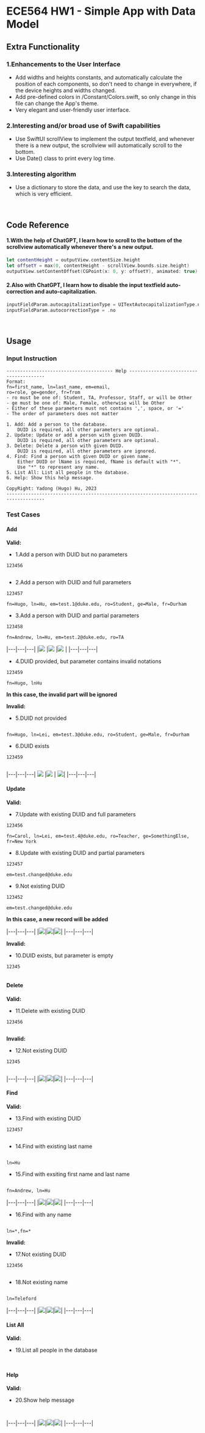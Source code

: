 #  ECE564 HW1 - Simple App with Data Model

## Extra Functionality

### 1.Enhancements to the User Interface
- Add widths and heights constants, and automatically calculate the position of each components, so don't need to change in everywhere, if the device heights and widths changed.
- Add pre-defined colors in /Constant/Colors.swift, so only change in this file can change the App's theme.
- Very elegant and user-friendly user interface.

### 2.Interesting and/or broad use of Swift capabilities
- Use SwiftUI scrollView to implement the output textfield, and whenever there is a new output, the scrollview will automatically scroll to the bottom.
- Use Date() class to print every log time.

### 3.Interesting algorithm
- Use a dictionary to store the data, and use the key to search the data, which is very efficient.

<br />

## Code Reference

#### 1.With the help of ChatGPT, I learn how to scroll to the bottom of the scrollview automatically whenever there's a new output.
```swift
let contentHeight = outputView.contentSize.height
let offsetY = max(0, contentHeight - scrollView.bounds.size.height)
outputView.setContentOffset(CGPoint(x: 0, y: offsetY), animated: true)
```

#### 2.Also with ChatGPT, I learn how to disable the input textfield auto-correction and auto-capitalization.
```swift
inputFieldParam.autocapitalizationType = UITextAutocapitalizationType.none
inputFieldParam.autocorrectionType = .no
```

<br />

## Usage

### Input Instruction

```text
--------------------------------------- Help ---------------------------------------
Format:
fn=first_name, ln=last_name, em=email,
ro=role, ge=gender, fr=from
- ro must be one of: Student, TA, Professor, Staff, or will be Other
- ge must be one of: Male, Female, otherwise will be Other
- Either of these parameters must not contains ',', space, or '='
- The order of parameters does not matter

1. Add: Add a person to the database.
    DUID is required, all other parameters are optional.
2. Update: Update or add a person with given DUID.
    DUID is required, all other parameters are optional.
3. Delete: Delete a person with given DUID.
    DUID is required, all other parameters are ignored.
4. Find: Find a person with given DUID or given name.
    Either DUID or lName is required, fName is default with "*".
    Use "*" to represent any name.
5. List All: List all people in the database.
6. Help: Show this help message.

CopyRight: Yadong (Hugo) Hu, 2023
------------------------------------------------------------------------------------
```

### Test Cases

#### Add

**Valid:**
- 1.Add a person with DUID but no parameters
```
123456
```
```

```


- 2.Add a person with DUID and full parameters
```
123457
```
```
fn=Hugo, ln=Hu, em=test.1@duke.edu, ro=Student, ge=Male, fr=Durham
```


- 3.Add a person with DUID and partial parameters
```
123458
```
```
fn=Andrew, ln=Hu, em=test.2@duke.edu, ro=TA
```

|---|---|---|
|![](Assets/hw1_testcase2.png) |![](Assets/hw1_testcase3.png) |![](Assets/hw1_testcase4.png) |
|---|---|---|

- 4.DUID provided, but parameter contains invalid notations
```
123459
```
```
fn=Hugo, lnHu
```
**In this case, the invalid part will be ignored**


**Invalid:**
- 5.DUID not provided
```

```
```
fn=Hugo, ln=Lei, em=test.3@duke.edu, ro=Student, ge=Male, fr=Durham
```


- 6.DUID exists
```
123459
```
```

```

|---|---|---|
![](Assets/hw1_testcase5.png) |![](Assets/hw1_testcase6.png) | ![](Assets/hw1_testcase1.png)|
|---|---|---|

#### Update
**Valid:**
- 7.Update with existing DUID and full parameters
```
123456
```
```
fn=Carol, ln=Lei, em=test.4@duke.edu, ro=Teacher, ge=SomethingElse, fr=New York
```


- 8.Update with existing DUID and partial parameters
```
123457
```
```
em=test.changed@duke.edu
```


- 9.Not existing DUID
```
123452
```
```
em=test.changed@duke.edu
```
**In this case, a new record will be added**


|---|---|---|
|![](Assets/hw1_testcase7.png)|![](Assets/hw1_testcase8.png)|![](Assets/hw1_testcase9.png)|
|---|---|---|

**Invalid:**
- 10.DUID exists, but parameter is empty
```
12345
```
```

```


#### Delete
**Valid:**
- 11.Delete with existing DUID
```
123456
```
```

```


**Invalid:**
- 12.Not existing DUID
```
12345
```
```

```


|---|---|---|
|![](Assets/hw1_testcase10.png)|![](Assets/hw1_testcase11.png)|![](Assets/hw1_testcase12.png)|
|---|---|---|

#### Find
**Valid:**
- 13.Find with existing DUID
```
123457
```
```

```


- 14.Find with existing last name
```

```
```
ln=Hu
```


- 15.Find with exsiting first name and last name
```

```
```
fn=Andrew, ln=Hu
```


|---|---|---|
|![](Assets/hw1_testcase13.png)|![](Assets/hw1_testcase14.png)|![](Assets/hw1_testcase15.png)|
|---|---|---|

- 16.Find with any name
```

```
```
ln=*,fn=*
```


**Invalid:**
- 17.Not existing DUID
```
123456
```
```

```


- 18.Not existing name
```

```
```
ln=Teleford
```

|---|---|---|
|![](Assets/hw1_testcase16.png)|![](Assets/hw1_testcase16.png)|![](Assets/hw1_testcase17.png)|
|---|---|---|

#### List All
**Valid:**
- 19.List all people in the database
```

```
```

```


#### Help
**Valid:**
- 20.Show help message
```

```
```

```

|---|---|---|
|![](Assets/hw1_testcase18.png)|![](Assets/hw1_testcase19.png)|![](Assets/hw1_testcase20.png)|
|---|---|---|
